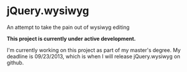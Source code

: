 jQuery.wysiwyg
==============

An attempt to take the pain out of wysiwyg editing

**This project is currently under active development.**

I'm currently working on this project as part of my master's degree. My deadline is 09/23/2013, 
which is when I will release jQuery.wysiwyg on github.